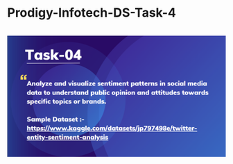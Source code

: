 # Prodigy-Infotech-DS-Task-4
<br>
<img src="https://github.com/Samatha-Rapaka/Prodigy-Infotech-DS-Task-4/blob/main/Screenshot%20(21).png">
